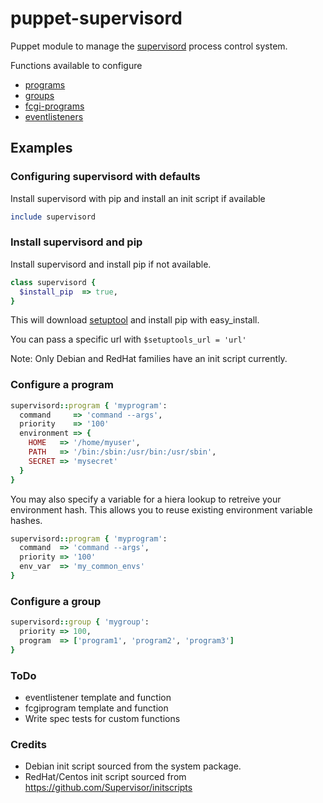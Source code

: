 # puppet-supervisord

Puppet module to manage the [supervisord](http://supervisord.org/) process control system.

Functions available to configure 

* [programs](http://supervisord.org/configuration.html#program-x-section-settings)
* [groups](http://supervisord.org/configuration.html#group-x-section-settings)
* [fcgi-programs](http://supervisord.org/configuration.html#fcgi-program-x-section-settings)
* [eventlisteners](http://supervisord.org/configuration.html#eventlistener-x-section-settings)

## Examples

### Configuring supervisord with defaults

Install supervisord with pip and install an init script if available

```ruby
include supervisord
```

### Install supervisord and pip

Install supervisord and install pip if not available.

```ruby
class supervisord {
  $install_pip  => true,
}
```

This will download [setuptool](https://bitbucket.org/pypa/setuptools) and install pip with easy_install. 

You can pass a specific url with `$setuptools_url = 'url'`

Note: Only Debian and RedHat families have an init script currently.

### Configure a program

```ruby
supervisord::program { 'myprogram':
  command     => 'command --args',
  priority    => '100'
  environment => {
    HOME   => '/home/myuser',
    PATH   => '/bin:/sbin:/usr/bin:/usr/sbin',
    SECRET => 'mysecret'
  }
}
```

You may also specify a variable for a hiera lookup to retreive your environment hash. This allows you to reuse existing environment variable hashes.

```ruby
supervisord::program { 'myprogram':
  command  => 'command --args',
  priority => '100'
  env_var  => 'my_common_envs'
}
```

### Configure a group

```ruby
supervisord::group { 'mygroup':
  priority => 100,
  program  => ['program1', 'program2', 'program3']
}
```

### ToDo

* eventlistener template and function
* fcgiprogram template and function
* Write spec tests for custom functions

### Credits

* Debian init script sourced from the system package.
* RedHat/Centos init script sourced from https://github.com/Supervisor/initscripts 